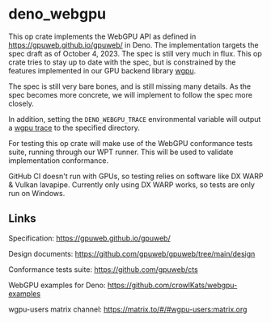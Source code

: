 # deno_webgpu

This op crate implements the WebGPU API as defined in
https://gpuweb.github.io/gpuweb/ in Deno. The implementation targets the spec
draft as of October 4, 2023. The spec is still very much in flux. This op crate
tries to stay up to date with the spec, but is constrained by the features
implemented in our GPU backend library [wgpu](https://github.com/gfx-rs/wgpu).

The spec is still very bare bones, and is still missing many details. As the
spec becomes more concrete, we will implement to follow the spec more closely.

In addition, setting the `DENO_WEBGPU_TRACE` environmental variable will output
a
[wgpu trace](https://github.com/gfx-rs/wgpu/wiki/Debugging-wgpu-Applications#tracing-infrastructure)
to the specified directory.

For testing this op crate will make use of the WebGPU conformance tests suite,
running through our WPT runner. This will be used to validate implementation
conformance.

GitHub CI doesn't run with GPUs, so testing relies on software like DX WARP &
Vulkan lavapipe. Currently only using DX WARP works, so tests are only run on
Windows.

## Links

Specification: https://gpuweb.github.io/gpuweb/

Design documents: https://github.com/gpuweb/gpuweb/tree/main/design

Conformance tests suite: https://github.com/gpuweb/cts

WebGPU examples for Deno: https://github.com/crowlKats/webgpu-examples

wgpu-users matrix channel: https://matrix.to/#/#wgpu-users:matrix.org
